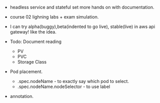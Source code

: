 - headless service and stateful set more hands on with documentation.
- course 02 lighning labs + exam simulation.
- I can try alpha(buggy),beta(indented to go live), stable(live) in aws api gateway! like the idea.
- Todo: Document reading
    - PV
    - PVC
    - Storage Class
- Pod placement.
    - .spec.nodeName - to exactly say which pod to select.
    - .spec.nodeName.nodeSelector - to use label

- annotation.